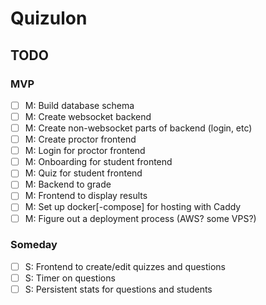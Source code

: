 # Quizulon



## TODO

### MVP

- [ ] M: Build database schema
- [ ] M: Create websocket backend
- [ ] M: Create non-websocket parts of backend (login, etc)
- [ ] M: Create proctor frontend
- [ ] M: Login for proctor frontend
- [ ] M: Onboarding for student frontend
- [ ] M: Quiz for student frontend
- [ ] M: Backend to grade
- [ ] M: Frontend to display results
- [ ] M: Set up docker\[-compose\] for hosting with Caddy
- [ ] M: Figure out a deployment process (AWS? some VPS?)

### Someday

- [ ] S: Frontend to create/edit quizzes and questions
- [ ] S: Timer on questions
- [ ] S: Persistent stats for questions and students
